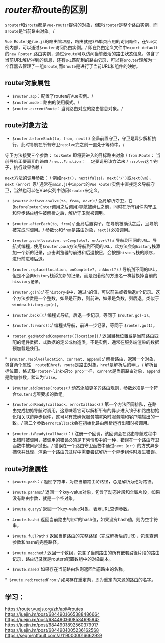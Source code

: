# $router和$route的区别

`$router`和`$route`都是`vue-router`提供的对象，但是`$router`是整个路由实例，而`$route`是当前路由对象。/

`Vue Router`是`Vue.js`的路由管理器，路由就是`SPA`单页应用的访问路径，在`Vue`实例内部，可以通过`$router`访问路由实例。/
即在路由定义文件中`export default`的`new Router `路由实例，通过`$route`可以访问当前激活的路由状态信息，包含了当前URL解析得到的信息，还有`URL`匹配到的路由记录，可以将`$router`理解为一个容器去管理了一组`$route`,而`$route`是进行了当前URL和组件的映射。

## router对象属性

* `$router.app`：配置了router的Vue实例。/
* `$router.mode`：路由的使用模式。/
* `$router.currentRoute`：当前路由对应的路由信息对象。/

## route对象方法

* `$router.beforeEach(to, from, next)`:/
全局前置守卫，守卫是异步解析执行，此时导航在所有守卫`resolve`完之前一直处于等待中。/

守卫方法接受三个参数：
`to:Route` 即将要进入的目标路由对象 /
`from:Route`： 当前导航正要离开的路由 /
`next:Function`： 一定要调用该方法来 /
`resolve`这个钩子，执行效果依赖 /

`next`方法的调用参数： /
例如`next()`，`next(false)`，`next('/')`或`next(vm)`，`next（error）`等/
通常在`main.js`中`import`的`Vue Router`实例中直接定义导航守卫，当然也可以在Vue实列中访问`$router`来定义。

* `$router.beforeResolve(to, from, next)`:/
全局解析守卫，在(`beforeRouterEnter`调用之后调用)导航被确认之前，同时在所有组件内守卫和异步路由组件被解析之后，解析守卫就被调用。

* `$router.afterEach(to, from)`:/
全局后置钩子，在导航被确认之后，且导航被完成时调用。/
参数`to`和`from`是路由对象，`next()`必须调用。

* `$router.push(location, onComplete?, onAbort?)`:/
导航到不同的`URL`。导航式编程，使用`$router.push`方法导航到不同的`URL`，此方法会向`history`栈添加一个新的记录，点击浏览器的前进和后退按钮，会按照`history`栈的顺序，进行前进和后退。

* `$router.replace(location, onComplete?, onAbort?)`:/
导航到不同的`UR`L，但是不会向`history`栈添加新的记录，而是跟着他的方法名一样替换掉当前的`hisstory`记录。

* `$router.go(n)`:/
在`history`栈中，通过`n`的值，可以前进或者后退`n`个记录。这个方法参数是一个整数，如果是正数，则前进，如果是负数，则后退。类似于 `window.history.go(n)`。

* `$router.back()`:/
编程式导航，后退一步记录，等同于 `$router.go(-1)`。

* `$router.forward()`:/
编程式导航，前进一步记录，等同于 `$router.go(1)`。

* `router.getMatchedComponents([location])`:/
返回目标位置或是当前路由匹配的组件数据，式数据的定义或构造类，不是实例，通常在服务端渲染的数据预加载是使用。

*` $router.resolve(location, current, append)`:/
解析路由，返回一个对象，包含两个属性：`route`和`href`，`route`是路由对象，`href`是解析后的`URL`。/
解析目标位置，格式和`<router-link>`的`to prop`一样，`current`是当前路由对象，`append`是附加参数，默认为`false`。

* `$router.addRoutes(routes)`:/
动态添加更多的路由规则，参数必须是一个符合`touters`选项要求的数组。

* `$router.onReady(callback, errorCallback)`:/
第一个方法回调排队，在路由完成初始导航时调用，这意味着它可以解析所有的异步进入钩子和路由初始化相关联的异步组件，这可以有效确保服务端渲染时服务端和客户端输出的一致。/
第二个参数`errorCallback`会在初始化路由解析运行出错时被调用。

* `$router.isReady(callback)`：/
注册一个回调，该回调会在路由导航过程中出错时被调用，被调用的错误必须是下列情形中的一种，错误在一个路由守卫函数中被同步抛出。/
错误在一个路由守卫函数中通过`next（err）`的方式异步捕获并处理，渲染一个路由的过程中需要尝试解析一个异步组件时发生错误。

## route对象属性

* `$route.path`：/
返回字符串，对应当前路由的路径，总是解析为绝对路径。

* `$route.params`:/
返回一个key-value对象，包含了动态片段和全局片段，如果没有路由参数，就是一个空对象。

* `$route.query`:/
返回一个key-value对象，表示URL查询参数。

* `4route.hash`:/
返回当前路由的带#的hash值，如果没有hash值，则为空字符串。

* `$route.fullPath`:/
返回当前路由的完整路径（完成解析后的URl），包含查询参数和hash的完整路径。

* `$route.matched`:/
返回一个数组，包含了当前路由的所有嵌套路径片段的路由记录，路由记录就是routers配置数组中的对象副本。

* `$route.name`:/
如果存在当前路由名则返回当前路由的名称。

*` $route.redirectedFrom:`/
如果存在重定向，即为重定向来源的路由的名字。

## 学习： 
https://router.vuejs.org/zh/api/#routes
https://juejin.im/post/6844903665388486664
https://juejin.im/post/6844903608534695943
https://juejin.im/post/6844903892560379917
https://juejin.im/post/6844904005236162568
https://segmentfault.com/a/1190000016662929

